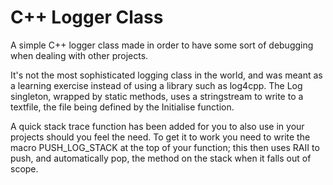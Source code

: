 C++ Logger Class
===

A simple C++ logger class made in order to have some sort of debugging when dealing with other projects.

It's not the most sophisticated logging class in the world, and was meant as a learning exercise instead of using a library such as log4cpp. The Log singleton, wrapped by static methods, uses a stringstream to write to a textfile, the file being defined by the Initialise function.

A quick stack trace function has been added for you to also use in your projects should you feel the need. To get it to work you need to write the macro PUSH_LOG_STACK at the top of your function; this then uses RAII to push, and automatically pop, the method on the stack when it falls out of scope.
